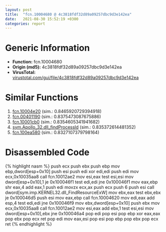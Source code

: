 ```yaml
---
layout: post
title:  "fcn.10004680 @ 4c3818fdf32d89a09257dbc9d3e142ea"
date:   2021-08-30 15:52:19 +0300
categories: report
---
```


# Generic Information
- **Function:** fcn.10004680
- **Origin (md5):** 4c3818fdf32d89a09257dbc9d3e142ea
- **VirusTotal:** [virustotal.com/gui/file/4c3818fdf32d89a09257dbc9d3e142ea][virustotal_ref]



# Similar Functions

1. [fcn.10004e20][similar_1_ref] (sim.: 0.8465920729394918)
2. [fcn.00401190][similar_2_ref] (sim.: 0.8375473087675886)
3. [fcn.10001cb0][similar_3_ref] (sim.: 0.8354605341941682)
4. [sym.Apollo\_32.dll\_findProcessId][similar_4_ref] (sim.: 0.835372614481352)
5. [fcn.100ea580][similar_5_ref] (sim.: 0.8327107379798164)


# Disassembled Code

{% highlight nasm %}
push ecx
push ebx
push ebp
mov ebp,dword[esp+0x10]
push esi
push edi
xor edi,edi
push edi
mov ecx,0x10035aa8
call fcn.10012ae2
mov esi,eax
test esi,esi
mov dword[esp+0x10],1
je 0x100046f1
test edi,edi
jne 0x100046f1
mov eax,ebp
shr eax,4
add eax,1
push edi
movzx ecx,ax
push ecx
push 6
push esi
call dword[sym.imp.KERNEL32.dll_FindResourceExW]
mov ebx,eax
test ebx,ebx
je 0x100046d5
push esi
mov eax,ebp
call fcn.10004620
mov edi,eax
add esp,4
test edi,edi
jne 0x100046f9
mov ebx,dword[esp+0x10]
push ebx
mov ecx,0x10035aa8
call fcn.10012ae2
mov esi,eax
add ebx,1
test esi,esi
mov dword[esp+0x10],ebx
jne 0x100046a4
pop edi
pop esi
pop ebp
xor eax,eax
pop ebx
pop ecx
ret 
pop edi
mov eax,esi
pop esi
pop ebp
pop ebx
pop ecx
ret 
{% endhighlight %}


[similar_1_ref]: /report/fcn.10004e20@4c3818fdf32d89a09257dbc9d3e142ea
[similar_2_ref]: /report/fcn.00401190@59aef7c08025d70f84c85db2092fc99e
[similar_3_ref]: /report/fcn.10001cb0@f306bc4e89ecdab5df7aa72172ee5f69
[similar_4_ref]: /report/sym.Apollo_32.dll_findProcessId@f306bc4e89ecdab5df7aa72172ee5f69
[similar_5_ref]: /report/fcn.100ea580@89dc67d2f980e8488f97b1bf8cb24258
[virustotal_ref]: https://www.virustotal.com/gui/file/4c3818fdf32d89a09257dbc9d3e142ea